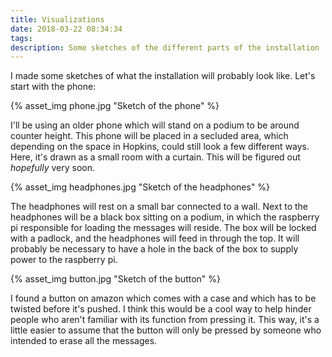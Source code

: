 ```yaml
---
title: Visualizations
date: 2018-03-22 08:34:34
tags:
description: Some sketches of the different parts of the installation
---
```


I made some sketches of what the installation will probably look like.  Let's start with the phone:

{% asset_img phone.jpg "Sketch of the phone" %}

I'll be using an older phone which will stand on a podium to be around counter height.  This phone will be placed in a secluded area, which depending on the space in Hopkins, could still look a few different ways.  Here, it's drawn as a small room with a curtain.  This will be figured out *hopefully* very soon.

{% asset_img headphones.jpg "Sketch of the headphones" %}

The headphones will rest on a small bar connected to a wall.  Next to the headphones will be a black box sitting on a podium, in which the raspberry pi responsible for loading the messages will reside.  The box will be locked with a padlock, and the headphones will feed in through the top.  It will probably be necessary to have a hole in the back of the box to supply power to the raspberry pi.

{% asset_img button.jpg "Sketch of the button" %}

I found a button on amazon which comes with a case and which has to be twisted before it's pushed.  I think this would be a cool way to help hinder people who aren't familiar with its function from pressing it.  This way, it's a little easier to assume that the button will only be pressed by someone who intended to erase all the messages.
